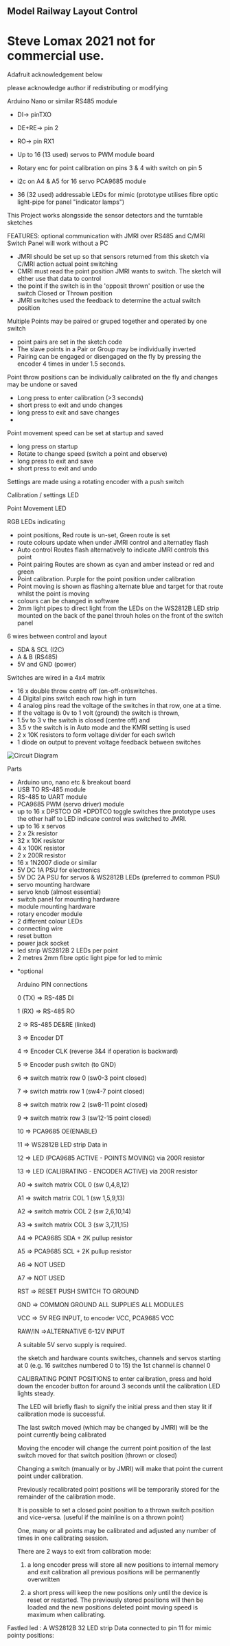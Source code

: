 ## Model Railway Layout Control 
# Steve Lomax 2021 not for commercial use. 
Adafruit acknowledgement below

please acknowledge author if redistributing or modifying

Arduino Nano or similar
RS485 module 
- DI-> pinTXO
- DE+RE-> pin 2
- RO-> pin RX1

- Up to 16 (13 used) servos to PWM module  board
- Rotary enc for point calibration on pins 3 & 4 with switch on pin 5
- i2c on A4 & A5 for 16 servo  PCA9685  module
- 36 (32 used) addressable LEDs for mimic (prototype utilises fibre optic light-pipe for panel "indicator lamps")

This Project works alongsside the sensor detectors  and the turntable sketches

FEATURES:
optional communication with JMRI over RS485 and C/MRI Switch Panel will work without a PC
- JMRI should be set up so that sensors returned from this sketch via C/MRI action actual point switching
- CMRI must read the point position JMRI wants to switch. The sketch will elther use that data to control 
- the point if the switch is in the 'opposit thrown' position or use the switch Closed or Thrown position
- JMRI switches used the feedback to determine the actual switch position
  
Multiple Points may be paired or gruped together and operated by one switch
- point pairs are set in the sketch code
- The slave points in a Pair or Group may be individually inverted
- Pairing can be engaged or disengaged on the fly by pressing the encoder 4 times in under 1.5 seconds.
  
Point throw positions can be individually calibrated on the fly and changes may be undone or saved
- Long press to enter calibration (>3 seconds)
- short press to exit and undo changes
- long press to exit and save changes
- 
Point movement speed can be set at startup and saved
- long press on startup
- Rotate to change speed (switch a point and observe)
- long press to exit and save
- short press to exit and undo

Settings are made using a rotating encoder with a push switch

Calibration / settings LED

Point Movement LED

RGB LEDs indicating 
- point positions, Red route is un-set, Green route is set
- route colours update when under JMRI control and alternatley flash
- Auto control  Routes flash alternatively to indicate JMRI controls this point
- Point pairing Routes are shown as cyan and amber instead or red and green
- Point calibration. Purple for the point position under calibration
- Point moving is shown as flashing alternate blue and target for that route  whilst the point is moving
- colours can be changed in software
- 2mm light pipes to direct light from the LEDs on the WS2812B LED strip mounted on the back of the panel throuh holes on the front of the switch panel

6 wires between control and layout 
- SDA & SCL (I2C)
- A & B (RS485)
- 5V and GND (power) 
  
Switches are wired in a 4x4 matrix  
- 16 x double throw centre off (on-off-on)switches.
- 4 Digital pins switch each row high in turn
- 4 analog pins read the voltage of the switches in that row, one at a time.
- If the voltage is 0v to 1 volt (ground) the switch is thrown, 
- 1.5v to 3 v the switch is closed (centre off) and 
- 3.5 v the switch is in Auto mode and the KMRI setting is used
- 2 x 10K resistors to form voltage divider for each switch
- 1 diode on output to prevent voltage feedback between switches

 ![Circuit Diagram](Schematic.jpg) 
   
   Parts
  - Arduino uno, nano etc &  breakout board
  - USB TO  RS-485 module
  - RS-485 to UART module
  - PCA9685  PWM (servo driver) module
  - up to 16 x DPSTCO OR *DPDTCO toggle switches thre prototype uses the other half to LED indicate control was switched to JMRI.
  - up to 16 x servos
  - 2 x 2k resistor
  - 32 x 10K resistor
  - 4 x 100K resistor
 -  2 x 200R resistor
 -  16 x 1N2007 diode or similar
 -   5V DC 1A PSU for electronics
  - 5V DC 2A PSU for servos & WS2812B LEDs (preferred to common PSU)
  - servo mounting hardware
  - servo knob (almost essential)
  - switch panel for mounting hardware
  - module mounting hardware
 -  rotary encoder module
 -  2 different colour LEDs
  - connecting wire
  - reset button
  -  power jack socket
  -  led strip WS2812B 2 LEDs per point
  -  2 metres 2mm fibre optic light pipe for led to mimic
 * *optional

    Arduino PIN connections
   
    0 (TX) => RS-485 DI
   
    1 (RX) => RS-485 RO
   
    2 => RS-485 DE&RE (linked)
   
    3 => Encoder DT
   
    4 => Encoder CLK (reverse 3&4 if operation is backward)

    5 => Encoder push switch (to GND)
   
    6 => switch matrix row 0 (sw0-3 point closed)
   
    7 => switch matrix row 1 (sw4-7 point closed)
   
    8 => switch matrix row 2 (sw8-11 point closed)
   
    9 => switch matrix row 3 (sw12-15 point closed)
   
    10 => PCA9685 OE(ENABLE)
   
    11 => WS2812B LED strip Data in
   
    12 => LED (PCA9685 ACTIVE - POINTS MOVING) via 200R resistor
   
    13 => LED (CALIBRATING - ENCODER ACTIVE) via 200R resistor
   
    A0 => switch matrix COL 0 (sw 0,4,8,12)
   
    A1 => switch matrix COL 1 (sw 1,5,9,13)
   
    A2 => switch matrix COL 2 (sw 2,6,10,14)
   
    A3 => switch matrix COL 3 (sw 3,7,11,15)
   
    A4 => PCA9685 SDA + 2K pullup resistor
   
    A5 => PCA9685 SCL + 2K pullup resistor
   
    A6 => NOT USED
   
    A7 => NOT USED
   
    RST => RESET PUSH SWITCH TO GROUND
   
    GND => COMMON GROUND ALL SUPPLIES ALL MODULES
   
    VCC => 5V REG INPUT, to encoder VCC, PCA9685 VCC

    RAW/IN =>ALTERNATIVE 6-12V INPUT
   
    A suitable 5V servo supply is required.


    the sketch and hardware counts switches, channels and servos starting at 0
    (e.g. 16 switches numbered 0 to 15) the 1st channel is channel 0


   CALIBRATING POINT POSITIONS
   to enter calibration, press and hold down the encoder button for around 3 seconds until the calibration LED lights steady.
   
   The LED will briefly flash to signify the initial press and then stay lit if calibration mode is successful.
   
   The last switch moved (which may be changed by JMRI) will be the point currently being calibrated
   
   Moving the encoder will change the current point position of the last switch moved for that switch position (thrown or closed)
   
   Changing a switch (manually or by JMRI) will make that point the current point under calibration.
   
   Previously recalibrated point positions will be temporarily stored for the remainder of the calibration mode.
   
   It is possible to set a closed point position to a thrown switch position and vice-versa.
   (useful if the mainline is on a thrown point)

   One, many or all points may be calibrated and adjusted any number of times in one calibrating session.

   There are 2 ways to exit from calibration mode:

    1) a long encoder press will store all new positions to internal memory and exit calibration all previous positions will be permanently overwritten

    2) a short press will keep the new positions only until the device is reset or restarted. The previously stored positions will then be loaded and the new positions deleted
   point moving speed is maximum when calibrating.

  Fastled led :  A WS2812B 32 LED strip Data connected to pin 11 for mimic pointy positions:
  

